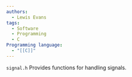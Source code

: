 ```yaml
---
authors:
  - Lewis Evans
tags:
  - Software
  - Programming
  - C
Programming language:
  - "[[C]]"
---
```

`signal.h` Provides functions for handling signals.